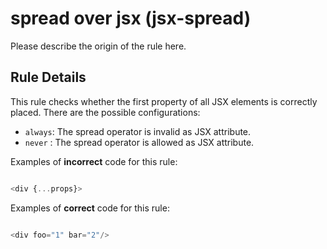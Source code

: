 # spread over jsx (jsx-spread)

Please describe the origin of the rule here.


## Rule Details

This rule checks whether the first property of all JSX elements is correctly placed. There are the possible configurations:

* `always`: The spread operator is invalid as JSX attribute.
* `never` : The spread operator is allowed as JSX attribute.

Examples of **incorrect** code for this rule:

```js

<div {...props}>

```

Examples of **correct** code for this rule:

```js

<div foo="1" bar="2"/>

```
